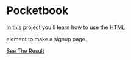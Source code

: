# Pocketbook


In this project you'll learn how to use the HTML <form> element to make a signup page.





[See The Result](https://denishromenko.gitbooks.io/codeacademy_doc/content/html_css_projects/pocketbook.html)


